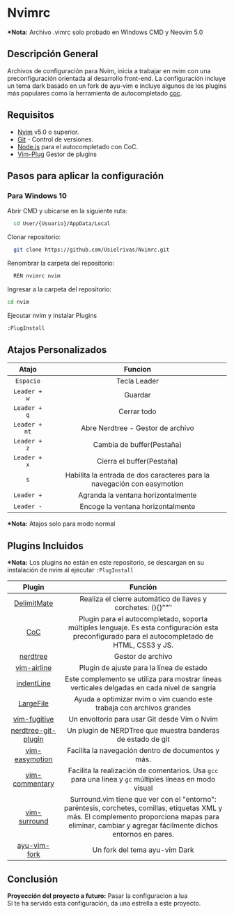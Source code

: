 # Nvimrc

<b>*Nota:</b> Archivo .vimrc solo probado en Windows CMD y Neovim 5.0

  ## Descripción General

Archivos de configuración para Nvim, inicia a trabajar en nvim con una preconfiguración orientada
al desarrollo front-end. La configuración incluye un tema dark basado en un fork de ayu-vim e incluye 
algunos de los plugins más populares como la herramienta de autocompletado [coc](https://github.com/neoclide/coc.nvim).

## Requisitos

- [Nvim](https://github.com/neovim/neovim) v5.0 o superior.
- [Git](https://git-scm.com/) - Control de versiones.
- [Node.js](https://nodejs.org/es/) para el autocompletado con CoC.
- [Vim-Plug](https://github.com/junegunn/vim-plug) Gestor de plugins

## Pasos para aplicar la configuración
### Para Windows 10

Abrir CMD y ubicarse en la siguiente ruta:
```bash
  cd User/{Usuario}/AppData/Local
```
Clonar repositorio:
```bash
  git clone https://github.com/Usielrivas/Nvimrc.git
```
Renombrar la carpeta del repositorio:
```bash
  REN nvimrc nvim
```
Ingresar a la carpeta del repositorio:
```bash
cd nvim
```
Ejecutar nvim y instalar Plugins
```bash
:PlugInstall
```
## Atajos Personalizados

| Atajo | Funcion | 
| :---: | :---: | 
| ```Espacio```| Tecla Leader | 
| ```Leader + w```| Guardar | 
| ```Leader + q```| Cerrar todo | 
| ```Leader + nt```| Abre Nerdtree - Gestor de archivo | 
| ```Leader + z```| Cambia de buffer(Pestaña) | 
| ```Leader + x```| Cierra el buffer(Pestaña) | 
| ```s```| Habilita la entrada de dos caracteres para la navegación con easymotion | 
| ```Leader +```| Agranda la ventana horizontalmente |
| ```Leader -```| Encoge la ventana horizontalmente |

<b>*Nota:</b> Atajos solo para modo normal

## Plugins Incluidos
<b>*Nota:</b> Los plugins no están en este repositorio, se descargan en su instalación de nvim al ejecutar ```:PlugInstall```

| Plugin | Función |
| :---: | :---: | 
| [DelimitMate](https://github.com/Raimondi/delimitMate) | Realiza el cierre automático de llaves y corchetes: (){}””’’ |
| [CoC](https://github.com/neoclide/coc.nvim) | Plugin para el autocompletado, soporta múltiples lenguaje. Es esta configuración esta preconfigurado para el autocompletado de HTML, CSS3 y JS. |
| [nerdtree](https://github.com/preservim/nerdtree)| Gestor de archivo |
| [vim-airline](https://github.com/vim-airline/vim-airline) | Plugin de ajuste para la línea de estado |
| [indentLine](https://github.com/Yggdroot/indentLine) | Este complemento se utiliza para mostrar líneas verticales delgadas en cada nivel de sangría |
| [LargeFile](https://github.com/vim-scripts/LargeFile)| Ayuda a optimizar nvim o vim cuando este trabaja con archivos grandes |}
| [vim-fugitive](https://github.com/tpope/vim-fugitive) | Un envoltorio para usar Git desde Vim o Nvim |
| [nerdtree-git-plugin](https://github.com/Xuyuanp/nerdtree-git-plugin) | Un plugin de NERDTree que muestra banderas de estado de git |
| [vim-easymotion](https://github.com/easymotion/vim-easymotion) | Facilita la navegación dentro de documentos y más. |
| [vim-commentary](https://github.com/tpope/vim-commentary) | Facilita la realización de comentarios. Usa ```gcc``` para una linea y ```gc``` múltiples líneas en modo visual |
| [vim-surround](https://github.com/tpope/vim-surround) | Surround.vim tiene que ver con el "entorno": paréntesis, corchetes, comillas, etiquetas XML y más. El complemento proporciona mapas para eliminar, cambiar y agregar fácilmente dichos entornos en pares. |
| [ayu-vim-fork](https://github.com/Usielrivas/ayu-vim) | Un fork del tema ayu-vim Dark |

## Conclusión
<b>Proyección del proyecto a futuro:</b> Pasar la configuracion a lua <br>
Si te ha servido esta configuración, da una estrella a este proyecto.

